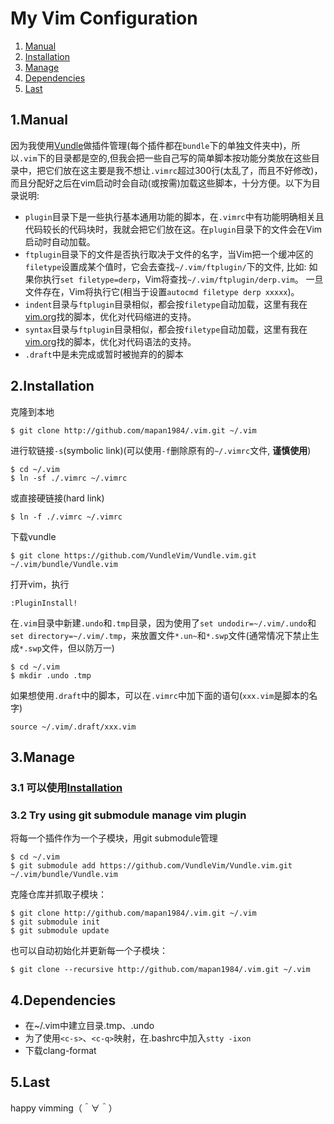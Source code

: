# My Vim Configuration

1. [Manual](#user-content-1manual)
2. [Installation](#user-content-2installation)
3. [Manage](#user-content-3manage)
4. [Dependencies](#user-content-4dependencies)
5. [Last](#user-content-5last)

## 1.Manual

因为我使用[Vundle](https://github.com/VundleVim/Vundle.vim)做插件管理(每个插件都在`bundle`下的单独文件夹中)，所以`.vim`下的目录都是空的,但我会把一些自己写的简单脚本按功能分类放在这些目录中，把它们放在这主要是我不想让`.vimrc`超过300行(太乱了，而且不好修改)，而且分配好之后在vim启动时会自动(或按需)加载这些脚本，十分方便。以下为目录说明:

* `plugin`目录下是一些执行基本通用功能的脚本，在`.vimrc`中有功能明确相关且代码较长的代码块时，我就会把它们放在这。在`plugin`目录下的文件会在Vim启动时自动加载。
* `ftplugin`目录下的文件是否执行取决于文件的名字，当Vim把一个缓冲区的`filetype`设置成某个值时，它会去查找`~/.vim/ftplugin/`下的文件, 比如: 如果你执行`set filetype=derp`，Vim将查找`~/.vim/ftplugin/derp.vim`。 一旦文件存在，Vim将执行它(相当于设置`autocmd filetype derp xxxxx`)。
* `indent`目录与`ftplugin`目录相似，都会按`filetype`自动加载，这里有我在[vim.org](http://www.vim.org)找的脚本，优化对代码缩进的支持。
* `syntax`目录与`ftplugin`目录相似，都会按`filetype`自动加载，这里有我在[vim.org](http://www.vim.org)找的脚本，优化对代码语法的支持。
* `.draft`中是未完成或暂时被抛弃的的脚本

## 2.Installation

克隆到本地

    $ git clone http://github.com/mapan1984/.vim.git ~/.vim 

进行软链接`-s`(symbolic link)(可以使用`-f`删除原有的`~/.vimrc`文件, **谨慎使用**) 

    $ cd ~/.vim
    $ ln -sf ./.vimrc ~/.vimrc

或直接硬链接(hard link)

    $ ln -f ./.vimrc ~/.vimrc

下载vundle

    $ git clone https://github.com/VundleVim/Vundle.vim.git ~/.vim/bundle/Vundle.vim

打开vim，执行

    :PluginInstall!

在`.vim`目录中新建`.undo`和`.tmp`目录，因为使用了`set undodir=~/.vim/.undo`和`set directory=~/.vim/.tmp`，来放置文件`*.un~`和`*.swp`文件(通常情况下禁止生成`*.swp`文件，但以防万一)

    $ cd ~/.vim
    $ mkdir .undo .tmp

如果想使用`.draft`中的脚本，可以在`.vimrc`中加下面的语句(`xxx.vim`是脚本的名字)

    source ~/.vim/.draft/xxx.vim

## 3.Manage

### 3.1 可以使用[Installation](#user-content-2installation)

### 3.2 Try using git submodule manage vim plugin

将每一个插件作为一个子模块，用git submodule管理

    $ cd ~/.vim
    $ git submodule add https://github.com/VundleVim/Vundle.vim.git ~/.vim/bundle/Vundle.vim 

克隆仓库并抓取子模块：

    $ git clone http://github.com/mapan1984/.vim.git ~/.vim
    $ git submodule init
    $ git submodule update

也可以自动初始化并更新每一个子模块：

    $ git clone --recursive http://github.com/mapan1984/.vim.git ~/.vim 

## 4.Dependencies

* 在~/.vim中建立目录.tmp、.undo
* 为了使用`<c-s>`、`<c-q>`映射，在.bashrc中加入`stty -ixon`
* 下载clang-format

## 5.Last

happy vimming（＾∀＾）
